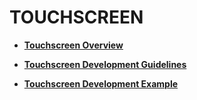 # TOUCHSCREEN<a name="EN-US_TOPIC_0000001158161717"></a>

-   **[Touchscreen Overview](touchscreenoverview.md)**  

-   **[Touchscreen Development Guidelines](touchscreendevelopment-guidelines.md)**  

-   **[Touchscreen Development Example](touchscreendevelopment-example.md)**  


